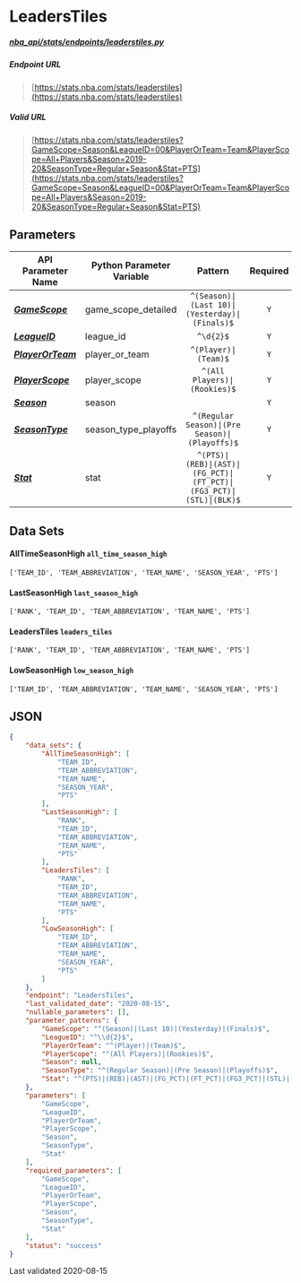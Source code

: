 # LeadersTiles
##### [nba_api/stats/endpoints/leaderstiles.py](https://github.com/swar/nba_api/blob/master/nba_api/stats/endpoints/leaderstiles.py)

##### Endpoint URL
>[https://stats.nba.com/stats/leaderstiles](https://stats.nba.com/stats/leaderstiles)

##### Valid URL
>[https://stats.nba.com/stats/leaderstiles?GameScope=Season&LeagueID=00&PlayerOrTeam=Team&PlayerScope=All+Players&Season=2019-20&SeasonType=Regular+Season&Stat=PTS](https://stats.nba.com/stats/leaderstiles?GameScope=Season&LeagueID=00&PlayerOrTeam=Team&PlayerScope=All+Players&Season=2019-20&SeasonType=Regular+Season&Stat=PTS)

## Parameters
API Parameter Name | Python Parameter Variable | Pattern | Required | Nullable
------------ | ------------ | :-----------: | :---: | :---:
[_**GameScope**_](https://github.com/swar/nba_api/blob/master/docs/nba_api/stats/library/parameters.md#GameScope) | game_scope_detailed | `^(Season)\|(Last 10)\|(Yesterday)\|(Finals)$` | `Y` |  | 
[_**LeagueID**_](https://github.com/swar/nba_api/blob/master/docs/nba_api/stats/library/parameters.md#LeagueID) | league_id | `^\d{2}$` | `Y` |  | 
[_**PlayerOrTeam**_](https://github.com/swar/nba_api/blob/master/docs/nba_api/stats/library/parameters.md#PlayerOrTeam) | player_or_team | `^(Player)\|(Team)$` | `Y` |  | 
[_**PlayerScope**_](https://github.com/swar/nba_api/blob/master/docs/nba_api/stats/library/parameters.md#PlayerScope) | player_scope | `^(All Players)\|(Rookies)$` | `Y` |  | 
[_**Season**_](https://github.com/swar/nba_api/blob/master/docs/nba_api/stats/library/parameters.md#Season) | season |  | `Y` |  | 
[_**SeasonType**_](https://github.com/swar/nba_api/blob/master/docs/nba_api/stats/library/parameters.md#SeasonType) | season_type_playoffs | `^(Regular Season)\|(Pre Season)\|(Playoffs)$` | `Y` |  | 
[_**Stat**_](https://github.com/swar/nba_api/blob/master/docs/nba_api/stats/library/parameters.md#Stat) | stat | `^(PTS)\|(REB)\|(AST)\|(FG_PCT)\|(FT_PCT)\|(FG3_PCT)\|(STL)\|(BLK)$` | `Y` |  | 

## Data Sets
#### AllTimeSeasonHigh `all_time_season_high`
```text
['TEAM_ID', 'TEAM_ABBREVIATION', 'TEAM_NAME', 'SEASON_YEAR', 'PTS']
```

#### LastSeasonHigh `last_season_high`
```text
['RANK', 'TEAM_ID', 'TEAM_ABBREVIATION', 'TEAM_NAME', 'PTS']
```

#### LeadersTiles `leaders_tiles`
```text
['RANK', 'TEAM_ID', 'TEAM_ABBREVIATION', 'TEAM_NAME', 'PTS']
```

#### LowSeasonHigh `low_season_high`
```text
['TEAM_ID', 'TEAM_ABBREVIATION', 'TEAM_NAME', 'SEASON_YEAR', 'PTS']
```


## JSON
```json
{
    "data_sets": {
        "AllTimeSeasonHigh": [
            "TEAM_ID",
            "TEAM_ABBREVIATION",
            "TEAM_NAME",
            "SEASON_YEAR",
            "PTS"
        ],
        "LastSeasonHigh": [
            "RANK",
            "TEAM_ID",
            "TEAM_ABBREVIATION",
            "TEAM_NAME",
            "PTS"
        ],
        "LeadersTiles": [
            "RANK",
            "TEAM_ID",
            "TEAM_ABBREVIATION",
            "TEAM_NAME",
            "PTS"
        ],
        "LowSeasonHigh": [
            "TEAM_ID",
            "TEAM_ABBREVIATION",
            "TEAM_NAME",
            "SEASON_YEAR",
            "PTS"
        ]
    },
    "endpoint": "LeadersTiles",
    "last_validated_date": "2020-08-15",
    "nullable_parameters": [],
    "parameter_patterns": {
        "GameScope": "^(Season)|(Last 10)|(Yesterday)|(Finals)$",
        "LeagueID": "^\\d{2}$",
        "PlayerOrTeam": "^(Player)|(Team)$",
        "PlayerScope": "^(All Players)|(Rookies)$",
        "Season": null,
        "SeasonType": "^(Regular Season)|(Pre Season)|(Playoffs)$",
        "Stat": "^(PTS)|(REB)|(AST)|(FG_PCT)|(FT_PCT)|(FG3_PCT)|(STL)|(BLK)$"
    },
    "parameters": [
        "GameScope",
        "LeagueID",
        "PlayerOrTeam",
        "PlayerScope",
        "Season",
        "SeasonType",
        "Stat"
    ],
    "required_parameters": [
        "GameScope",
        "LeagueID",
        "PlayerOrTeam",
        "PlayerScope",
        "Season",
        "SeasonType",
        "Stat"
    ],
    "status": "success"
}
```

Last validated 2020-08-15